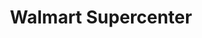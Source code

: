 ---
title: "Walmart Supercenter"
url: /louisville/walmart-supercenter-standiford-plaza-drive/
shop: supermarket
---
